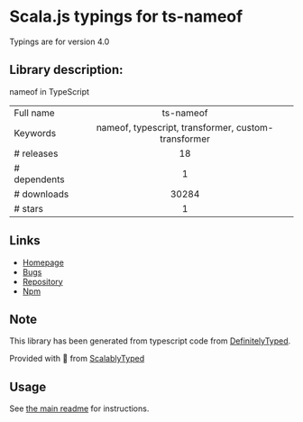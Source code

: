 
# Scala.js typings for ts-nameof

Typings are for version 4.0

## Library description:
nameof in TypeScript

|                    |                 |
| ------------------ | :-------------: |
| Full name          | ts-nameof |
| Keywords           | nameof, typescript, transformer, custom-transformer |
| # releases         | 18 |
| # dependents       | 1 |
| # downloads        | 30284 |
| # stars            | 1 |

## Links
- [Homepage](https://github.com/dsherret/ts-nameof#readme)
- [Bugs](https://github.com/dsherret/ts-nameof/issues)
- [Repository](https://github.com/dsherret/ts-nameof)
- [Npm](https://www.npmjs.com/package/ts-nameof)
    


## Note
This library has been generated from typescript code from [DefinitelyTyped](https://definitelytyped.org).

Provided with :purple_heart: from [ScalablyTyped](https://github.com/oyvindberg/ScalablyTyped)

## Usage
See [the main readme](../../readme.md) for instructions.


